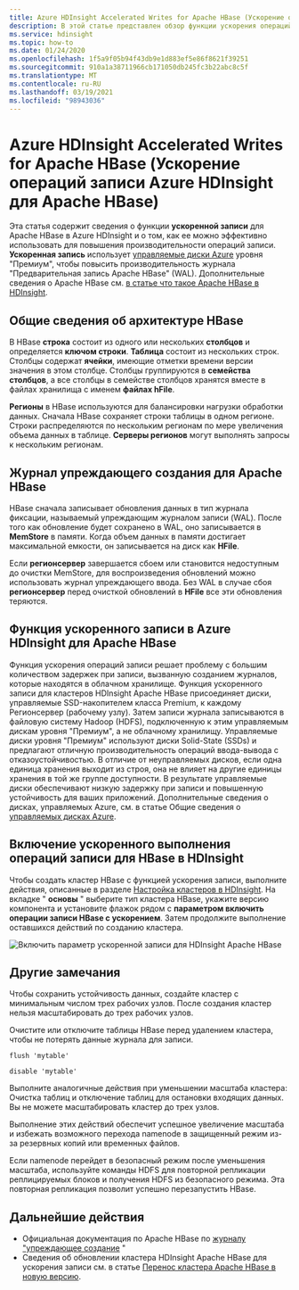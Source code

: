 ```yaml
---
title: Azure HDInsight Accelerated Writes for Apache HBase (Ускорение операций записи Azure HDInsight для Apache HBase)
description: В этой статье представлен обзор функции ускорения операций записи в Azure HDInsight, в которой используются управляемые диски уровня "Премиум" для повышения производительности журнала упреждающего ввода в Apache HBase.
ms.service: hdinsight
ms.topic: how-to
ms.date: 01/24/2020
ms.openlocfilehash: 1f5a9f05b94f43db9e1d883ef5e86f8621f39251
ms.sourcegitcommit: 910a1a38711966cb171050db245fc3b22abc8c5f
ms.translationtype: MT
ms.contentlocale: ru-RU
ms.lasthandoff: 03/19/2021
ms.locfileid: "98943036"
---
```

# <a name="azure-hdinsight-accelerated-writes-for-apache-hbase"></a>Azure HDInsight Accelerated Writes for Apache HBase (Ускорение операций записи Azure HDInsight для Apache HBase)

Эта статья содержит сведения о функции **ускоренной записи** для Apache HBase в Azure HDInsight и о том, как ее можно эффективно использовать для повышения производительности операций записи. **Ускоренная запись** использует [управляемые диски Azure](../../virtual-machines/disks-types.md#premium-ssd) уровня "Премиум", чтобы повысить производительность журнала "Предварительная запись Apache HBase" (WAL). Дополнительные сведения о Apache HBase см. [в статье что такое Apache HBase в HDInsight](apache-hbase-overview.md).

## <a name="overview-of-hbase-architecture"></a>Общие сведения об архитектуре HBase

В HBase **строка** состоит из одного или нескольких **столбцов** и определяется **ключом строки**. **Таблица** состоит из нескольких строк. Столбцы содержат **ячейки**, имеющие отметки времени версии значения в этом столбце. Столбцы группируются в **семейства столбцов**, а все столбцы в семействе столбцов хранятся вместе в файлах хранилища с именем **файлах hFile**.

**Регионы** в HBase используются для балансировки нагрузки обработки данных. Сначала HBase сохраняет строки таблицы в одном регионе. Строки распределяются по нескольким регионам по мере увеличения объема данных в таблице. **Серверы регионов** могут выполнять запросы к нескольким регионам.

## <a name="write-ahead-log-for-apache-hbase"></a>Журнал упреждающего создания для Apache HBase

HBase сначала записывает обновления данных в тип журнала фиксации, называемый упреждающим журналом записи (WAL). После того как обновление будет сохранено в WAL, оно записывается в **MemStore** в памяти. Когда объем данных в памяти достигает максимальной емкости, он записывается на диск как **HFile**.

Если **регионсервер** завершается сбоем или становится недоступным до очистки MemStore, для воспроизведения обновлений можно использовать журнал упреждающего ввода. Без WAL в случае сбоя **регионсервер** перед очисткой обновлений в **HFile** все эти обновления теряются.

## <a name="accelerated-writes-feature-in-azure-hdinsight-for-apache-hbase"></a>Функция ускоренного записи в Azure HDInsight для Apache HBase

Функция ускорения операций записи решает проблему с большим количеством задержек при записи, вызванную созданием журналов, которые находятся в облачном хранилище.  Функция ускоренного записи для кластеров HDInsight Apache HBase присоединяет диски, управляемые SSD-накопителем класса Premium, к каждому Регионсервер (рабочему узлу). Затем записи журнала записываются в файловую систему Hadoop (HDFS), подключенную к этим управляемым дискам уровня "Премиум", а не облачному хранилищу.  Управляемые диски уровня "Премиум" используют диски Solid-State (SSDs) и предлагают отличную производительность операций ввода-вывода с отказоустойчивостью.  В отличие от неуправляемых дисков, если одна единица хранения выходит из строя, она не влияет на другие единицы хранения в той же группе доступности.  В результате управляемые диски обеспечивают низкую задержку при записи и повышенную устойчивость для ваших приложений. Дополнительные сведения о дисках, управляемых Azure, см. в статье Общие сведения о [управляемых дисках Azure](../../virtual-machines/managed-disks-overview.md).

## <a name="how-to-enable-accelerated-writes-for-hbase-in-hdinsight"></a>Включение ускоренного выполнения операций записи для HBase в HDInsight

Чтобы создать кластер HBase с функцией ускорения записи, выполните действия, описанные в разделе [Настройка кластеров в HDInsight](../hdinsight-hadoop-provision-linux-clusters.md). На вкладке " **основы** " выберите тип кластера HBase, укажите версию компонента и установите флажок рядом с **параметром включить операции записи HBase с ускорением**. Затем продолжите выполнение оставшихся действий по созданию кластера.

![Включить параметр ускоренной записи для HDInsight Apache HBase](./media/apache-hbase-accelerated-writes/azure-portal-create-hbase-wals.png)

## <a name="other-considerations"></a>Другие замечания

Чтобы сохранить устойчивость данных, создайте кластер с минимальным числом трех рабочих узлов. После создания кластер нельзя масштабировать до трех рабочих узлов.

Очистите или отключите таблицы HBase перед удалением кластера, чтобы не потерять данные журнала для записи.

```
flush 'mytable'
```

```
disable 'mytable'
```

Выполните аналогичные действия при уменьшении масштаба кластера: Очистка таблиц и отключение таблиц для остановки входящих данных. Вы не можете масштабировать кластер до трех узлов.

Выполнение этих действий обеспечит успешное увеличение масштаба и избежать возможного перехода namenode в защищенный режим из-за резервных копий или временных файлов.

Если namenode перейдет в безопасный режим после уменьшения масштаба, используйте команды HDFS для повторной репликации реплицируемых блоков и получения HDFS из безопасного режима. Эта повторная репликация позволит успешно перезапустить HBase.

## <a name="next-steps"></a>Дальнейшие действия

* Официальная документация по Apache HBase по [журналу "упреждающее создание](https://hbase.apache.org/book.html#wal) "
* Сведения об обновлении кластера HDInsight Apache HBase для ускорения записи см. в статье [Перенос кластера Apache HBase в новую версию](apache-hbase-migrate-new-version.md).
